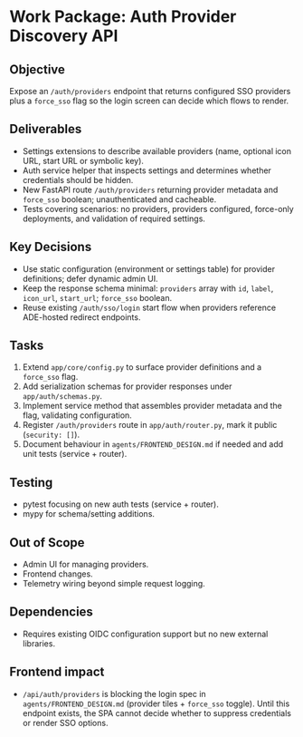 # Work Package: Auth Provider Discovery API

## Objective
Expose an `/auth/providers` endpoint that returns configured SSO providers plus a `force_sso` flag so the login screen can decide which flows to render.

## Deliverables
- Settings extensions to describe available providers (name, optional icon URL, start URL or symbolic key).
- Auth service helper that inspects settings and determines whether credentials should be hidden.
- New FastAPI route `/auth/providers` returning provider metadata and `force_sso` boolean; unauthenticated and cacheable.
- Tests covering scenarios: no providers, providers configured, force-only deployments, and validation of required settings.

## Key Decisions
- Use static configuration (environment or settings table) for provider definitions; defer dynamic admin UI.
- Keep the response schema minimal: `providers` array with `id`, `label`, `icon_url`, `start_url`; `force_sso` boolean.
- Reuse existing `/auth/sso/login` start flow when providers reference ADE-hosted redirect endpoints.

## Tasks
1. Extend `app/core/config.py` to surface provider definitions and a `force_sso` flag.
2. Add serialization schemas for provider responses under `app/auth/schemas.py`.
3. Implement service method that assembles provider metadata and the flag, validating configuration.
4. Register `/auth/providers` route in `app/auth/router.py`, mark it public (`security: []`).
5. Document behaviour in `agents/FRONTEND_DESIGN.md` if needed and add unit tests (service + router).

## Testing
- pytest focusing on new auth tests (service + router).
- mypy for schema/setting additions.

## Out of Scope
- Admin UI for managing providers.
- Frontend changes.
- Telemetry wiring beyond simple request logging.

## Dependencies
- Requires existing OIDC configuration support but no new external libraries.

## Frontend impact
- `/api/auth/providers` is blocking the login spec in `agents/FRONTEND_DESIGN.md` (provider tiles + `force_sso` toggle). Until this endpoint exists, the SPA cannot decide whether to suppress credentials or render SSO options.
